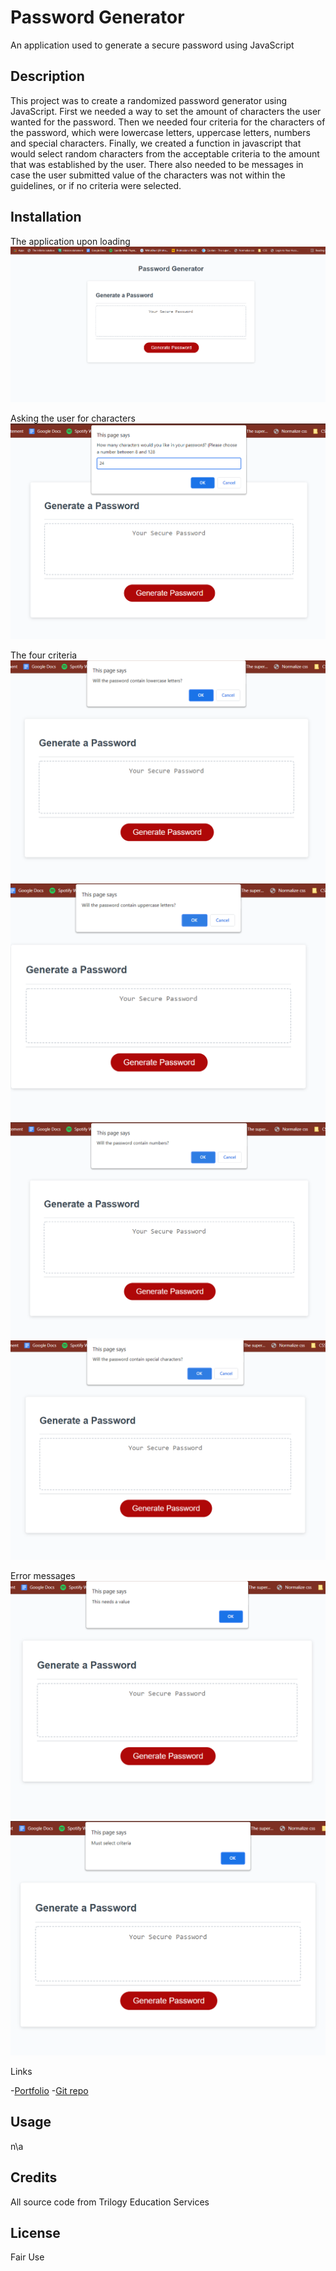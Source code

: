 # Password Generator
An application used to generate a secure password using JavaScript

## Description
This project was to create a randomized password generator using JavaScript. First we needed a way to set the amount of characters the user wanted for the password. Then we needed four criteria for the characters of the password, which were lowercase letters, uppercase letters, numbers and special characters. Finally, we created a function in javascript that would select random characters from the acceptable criteria to the amount that was established by the user. There also needed to be messages in case the user submitted value of the characters was not within the guidelines, or if no criteria were selected.


## Installation

The application upon loading
![loading](./assets/home.png)

Asking the user for characters
![characters](./assets/characters.png)

The four criteria
![lowercase](./assets/lowercase.png)
![uppercase](./assets/uppercase.png)
![numbers](./assets/numbers.png)
![specialChar](./assets/specialChar.png)

Error messages
![noValue](./assets/noValue.png)
![noCriteria](./assets/noCriteria.png)



Links

-[Portfolio](https://benthackray.github.io/passwordGenerator/)
-[Git repo](https://github.com/benthackray/passwordGenerator)

## Usage
n\a

## Credits
All source code from Trilogy Education Services

## License
Fair Use
